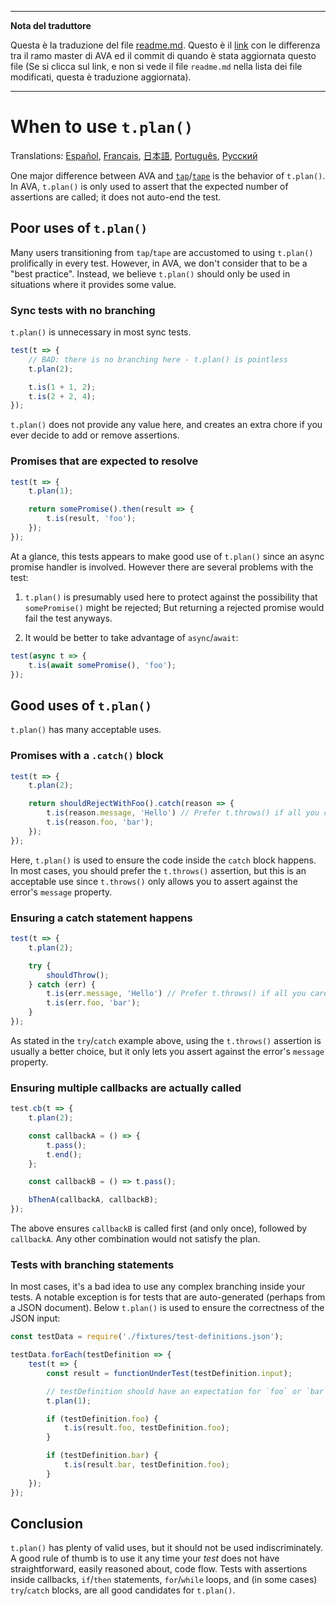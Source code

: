___
**Nota del traduttore**

Questa è la traduzione del file [readme.md](https://github.com/sindresorhus/ava/blob/master/readme.md). Questo è il [link](https://github.com/sindresorhus/ava/compare/8d47119458e83d3899683ad3ea3a4c1c01b7dd49...master#diff-8d47119458e83d3899683ad3ea3a4c1c01b7dd49) con le differenza tra il ramo master di AVA ed il commit di quando è stata aggiornata questo file (Se si clicca sul link, e non si vede il file `readme.md` nella lista dei file modificati, questa è traduzione aggiornata).
___
# When to use `t.plan()`

Translations: [Español](https://github.com/sindresorhus/ava-docs/blob/master/es_ES/docs/recipes/when-to-use-plan.md), [Français](https://github.com/sindresorhus/ava-docs/blob/master/fr_FR/docs/recipes/when-to-use-plan.md), [日本語](https://github.com/sindresorhus/ava-docs/blob/master/ja_JP/docs/recipes/when-to-use-plan.md),  [Português](https://github.com/sindresorhus/ava-docs/blob/master/pt_BR/docs/recipes/when-to-use-plan.md), [Русский](https://github.com/sindresorhus/ava-docs/blob/master/ru_RU/docs/recipes/when-to-use-plan.md)

One major difference between AVA and [`tap`](https://github.com/tapjs/node-tap)/[`tape`](https://github.com/substack/tape) is the behavior of `t.plan()`. In AVA, `t.plan()` is only used to assert that the expected number of assertions are called; it does not auto-end the test.

## Poor uses of `t.plan()`

Many users transitioning from `tap`/`tape` are accustomed to using `t.plan()` prolifically in every test. However, in AVA, we don't consider that to be a "best practice". Instead, we believe `t.plan()` should only be used in situations where it provides some value.

### Sync tests with no branching

`t.plan()` is unnecessary in most sync tests.

```js
test(t => {
	// BAD: there is no branching here - t.plan() is pointless
	t.plan(2);

	t.is(1 + 1, 2);
	t.is(2 + 2, 4);
});
```

`t.plan()` does not provide any value here, and creates an extra chore if you ever decide to add or remove assertions.

### Promises that are expected to resolve

```js
test(t => {
	t.plan(1);

	return somePromise().then(result => {
		t.is(result, 'foo');
	});
});
```

At a glance, this tests appears to make good use of `t.plan()` since an async promise handler is involved. However there are several problems with the test:

1. `t.plan()` is presumably used here to protect against the possibility that `somePromise()` might be rejected; But returning a rejected promise would fail the test anyways.

2. It would be better to take advantage of `async`/`await`:

```js
test(async t => {
	t.is(await somePromise(), 'foo');
});
```

## Good uses of `t.plan()`

`t.plan()` has many acceptable uses.

### Promises with a `.catch()` block

```js
test(t => {
	t.plan(2);

	return shouldRejectWithFoo().catch(reason => {
		t.is(reason.message, 'Hello') // Prefer t.throws() if all you care about is the message
		t.is(reason.foo, 'bar');
	});
});
```

Here, `t.plan()` is used to ensure the code inside the `catch` block happens. In most cases, you should prefer the `t.throws()` assertion, but this is an acceptable use since `t.throws()` only allows you to assert against the error's `message` property.

### Ensuring a catch statement happens

```js
test(t => {
	t.plan(2);

	try {
		shouldThrow();
	} catch (err) {
		t.is(err.message, 'Hello') // Prefer t.throws() if all you care about is the message
		t.is(err.foo, 'bar');
	}
});
```

As stated in the `try`/`catch` example above, using the `t.throws()` assertion is usually a better choice, but it only lets you assert against the error's `message` property.

### Ensuring multiple callbacks are actually called

```js
test.cb(t => {
	t.plan(2);

	const callbackA = () => {
		t.pass();
		t.end();
	};

	const callbackB = () => t.pass();

	bThenA(callbackA, callbackB);
});
```

The above ensures `callbackB` is called first (and only once), followed by `callbackA`. Any other combination would not satisfy the plan.

### Tests with branching statements

In most cases, it's a bad idea to use any complex branching inside your tests. A notable exception is for tests that are auto-generated (perhaps from a JSON document). Below `t.plan()` is used to ensure the correctness of the JSON input:

```js
const testData = require('./fixtures/test-definitions.json');

testData.forEach(testDefinition => {
	test(t => {
		const result = functionUnderTest(testDefinition.input);

		// testDefinition should have an expectation for `foo` or `bar` but not both
		t.plan(1);

		if (testDefinition.foo) {
			t.is(result.foo, testDefinition.foo);
		}

		if (testDefinition.bar) {
			t.is(result.bar, testDefinition.foo);
		}
	});
});
```

## Conclusion

`t.plan()` has plenty of valid uses, but it should not be used indiscriminately. A good rule of thumb is to use it any time your *test* does not have straightforward, easily reasoned about, code flow. Tests with assertions inside callbacks, `if`/`then` statements, `for`/`while` loops, and (in some cases) `try`/`catch` blocks, are all good candidates for `t.plan()`.
